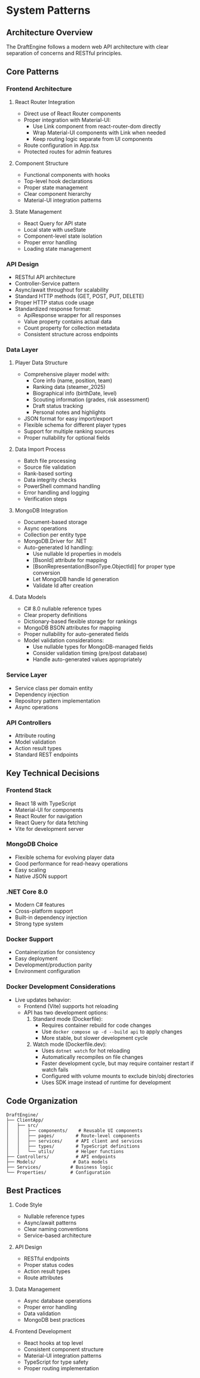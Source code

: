 # System Patterns

## Architecture Overview
The DraftEngine follows a modern web API architecture with clear separation of concerns and RESTful principles.

## Core Patterns

### Frontend Architecture
1. React Router Integration
   - Direct use of React Router components
   - Proper integration with Material-UI:
     * Use Link component from react-router-dom directly
     * Wrap Material-UI components with Link when needed
     * Keep routing logic separate from UI components
   - Route configuration in App.tsx
   - Protected routes for admin features

2. Component Structure
   - Functional components with hooks
   - Top-level hook declarations
   - Proper state management
   - Clear component hierarchy
   - Material-UI integration patterns

3. State Management
   - React Query for API state
   - Local state with useState
   - Component-level state isolation
   - Proper error handling
   - Loading state management

### API Design
- RESTful API architecture
- Controller-Service pattern
- Async/await throughout for scalability
- Standard HTTP methods (GET, POST, PUT, DELETE)
- Proper HTTP status code usage
- Standardized response format:
  * ApiResponse<T> wrapper for all responses
  * Value property contains actual data
  * Count property for collection metadata
  * Consistent structure across endpoints

### Data Layer
1. Player Data Structure
   - Comprehensive player model with:
     * Core info (name, position, team)
     * Ranking data (steamer_2025)
     * Biographical info (birthDate, level)
     * Scouting information (grades, risk assessment)
     * Draft status tracking
     * Personal notes and highlights
   - JSON format for easy import/export
   - Flexible schema for different player types
   - Support for multiple ranking sources
   - Proper nullability for optional fields

2. Data Import Process
   - Batch file processing
   - Source file validation
   - Rank-based sorting
   - Data integrity checks
   - PowerShell command handling
   - Error handling and logging
   - Verification steps

3. MongoDB Integration
   - Document-based storage
   - Async operations
   - Collection per entity type
   - MongoDB.Driver for .NET
   - Auto-generated Id handling:
     * Use nullable Id properties in models
     * [BsonId] attribute for mapping
     * [BsonRepresentation(BsonType.ObjectId)] for proper type conversion
     * Let MongoDB handle Id generation
     * Validate Id after creation

4. Data Models
   - C# 8.0 nullable reference types
   - Clear property definitions
   - Dictionary-based flexible storage for rankings
   - MongoDB BSON attributes for mapping
   - Proper nullability for auto-generated fields
   - Model validation considerations:
     * Use nullable types for MongoDB-managed fields
     * Consider validation timing (pre/post database)
     * Handle auto-generated values appropriately

### Service Layer
- Service class per domain entity
- Dependency injection
- Repository pattern implementation
- Async operations

### API Controllers
- Attribute routing
- Model validation
- Action result types
- Standard REST endpoints

## Key Technical Decisions

### Frontend Stack
- React 18 with TypeScript
- Material-UI for components
- React Router for navigation
- React Query for data fetching
- Vite for development server

### MongoDB Choice
- Flexible schema for evolving player data
- Good performance for read-heavy operations
- Easy scaling
- Native JSON support

### .NET Core 8.0
- Modern C# features
- Cross-platform support
- Built-in dependency injection
- Strong type system

### Docker Support
- Containerization for consistency
- Easy deployment
- Development/production parity
- Environment configuration

### Docker Development Considerations
- Live updates behavior:
  * Frontend (Vite) supports hot reloading
  * API has two development options:
    1. Standard mode (Dockerfile):
       - Requires container rebuild for code changes
       - Use `docker compose up -d --build api` to apply changes
       - More stable, but slower development cycle
    2. Watch mode (Dockerfile.dev):
       - Uses `dotnet watch` for hot reloading
       - Automatically recompiles on file changes
       - Faster development cycle, but may require container restart if watch fails
       - Configured with volume mounts to exclude bin/obj directories
       - Uses SDK image instead of runtime for development

## Code Organization
```
DraftEngine/
├── ClientApp/
│   ├── src/
│   │   ├── components/    # Reusable UI components
│   │   ├── pages/        # Route-level components
│   │   ├── services/     # API client and services
│   │   ├── types/        # TypeScript definitions
│   │   └── utils/        # Helper functions
├── Controllers/          # API endpoints
├── Models/              # Data models
├── Services/           # Business logic
└── Properties/         # Configuration
```

## Best Practices
1. Code Style
   - Nullable reference types
   - Async/await patterns
   - Clear naming conventions
   - Service-based architecture

2. API Design
   - RESTful endpoints
   - Proper status codes
   - Action result types
   - Route attributes

3. Data Management
   - Async database operations
   - Proper error handling
   - Data validation
   - MongoDB best practices

4. Frontend Development
   - React hooks at top level
   - Consistent component structure
   - Material-UI integration patterns
   - TypeScript for type safety
   - Proper routing implementation
